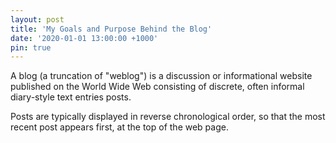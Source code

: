 ```yaml
---
layout: post
title: 'My Goals and Purpose Behind the Blog'
date: '2020-01-01 13:00:00 +1000'
pin: true
---
```

A blog (a truncation of "weblog") is a discussion or informational website published on the World Wide Web consisting of discrete, often informal diary-style text entries posts.

Posts are typically displayed in reverse chronological order, so that the most recent post appears first, at the top of the web page.